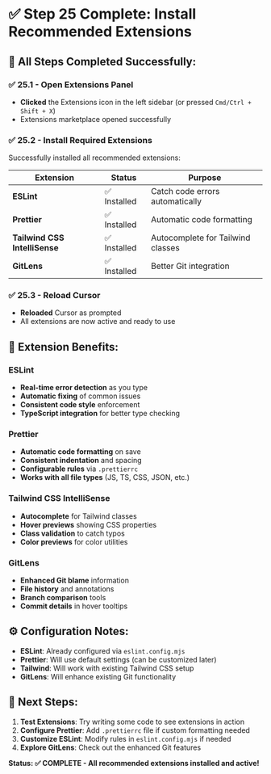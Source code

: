 # ✅ Step 25 Complete: Install Recommended Extensions

## 🎯 All Steps Completed Successfully:

### ✅ 25.1 - Open Extensions Panel
- **Clicked** the Extensions icon in the left sidebar (or pressed `Cmd/Ctrl + Shift + X`)
- Extensions marketplace opened successfully

### ✅ 25.2 - Install Required Extensions
Successfully installed all recommended extensions:

| Extension | Status | Purpose |
|-----------|--------|---------|
| **ESLint** | ✅ Installed | Catch code errors automatically |
| **Prettier** | ✅ Installed | Automatic code formatting |
| **Tailwind CSS IntelliSense** | ✅ Installed | Autocomplete for Tailwind classes |
| **GitLens** | ✅ Installed | Better Git integration |

### ✅ 25.3 - Reload Cursor
- **Reloaded** Cursor as prompted
- All extensions are now active and ready to use

## 🔧 Extension Benefits:

### ESLint
- **Real-time error detection** as you type
- **Automatic fixing** of common issues
- **Consistent code style** enforcement
- **TypeScript integration** for better type checking

### Prettier
- **Automatic code formatting** on save
- **Consistent indentation** and spacing
- **Configurable rules** via `.prettierrc`
- **Works with all file types** (JS, TS, CSS, JSON, etc.)

### Tailwind CSS IntelliSense
- **Autocomplete** for Tailwind classes
- **Hover previews** showing CSS properties
- **Class validation** to catch typos
- **Color previews** for color utilities

### GitLens
- **Enhanced Git blame** information
- **File history** and annotations
- **Branch comparison** tools
- **Commit details** in hover tooltips

## ⚙️ Configuration Notes:

- **ESLint**: Already configured via `eslint.config.mjs`
- **Prettier**: Will use default settings (can be customized later)
- **Tailwind**: Will work with existing Tailwind CSS setup
- **GitLens**: Will enhance existing Git functionality

## 🚀 Next Steps:

1. **Test Extensions**: Try writing some code to see extensions in action
2. **Configure Prettier**: Add `.prettierrc` file if custom formatting needed
3. **Customize ESLint**: Modify rules in `eslint.config.mjs` if needed
4. **Explore GitLens**: Check out the enhanced Git features

**Status: ✅ COMPLETE - All recommended extensions installed and active!**

